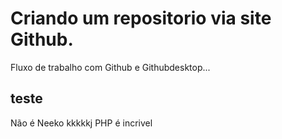 # Criando um repositorio via site Github.

Fluxo de trabalho com Github e Githubdesktop...


## teste

Não é Neeko kkkkkj
PHP é incrivel
